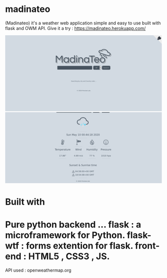 # madinateo
(Madinateo) it's a weather web application  simple and easy to use built with flask and OWM API.
Give it a try : https://madinateo.herokuapp.com/

![Home screenshot](https://github.com/khalilpreview/madinateo/blob/master/static/image/index.png)
![Home screenshot](https://github.com/khalilpreview/madinateo/blob/master/static/image/result.png)

# Built with
Pure python backend ...
flask : a microframework for Python.
flask-wtf : forms extention for flask.
front-end : HTML5 , CSS3 , JS.
=============================
API used : openweathermap.org
